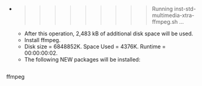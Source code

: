 * >>>>>>>>> Running inst-std-multimedia-xtra-ffmpeg.sh ...
  * After this operation, 2,483 kB of additional disk space will be used.
  * Install ffmpeg.
  * Disk size = 6848852K. Space Used = 4376K. Runtime = 00:00:00:02.
  * The following NEW packages will be installed:
  ```bash
ffmpeg
  ```
